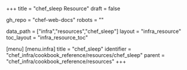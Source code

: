 +++
title = "chef_sleep Resource"
draft = false

gh_repo = "chef-web-docs"
robots = ""

data_path = ["infra","resources","chef_sleep"]
layout = "infra_resource"
toc_layout = "infra_resource_toc"


[menu]
  [menu.infra]
    title = "chef_sleep"
    identifier = "chef_infra/cookbook_reference/resources/chef_sleep"
    parent = "chef_infra/cookbook_reference/resources"
+++

<!-- The contents of this page are automatically generated from the chef_sleep.yaml file in the data directory. -->
<!-- To suggest a change, edit the https://github.com/chef/chef/blob/master/lib/chef/resource/chef_sleep.rb file
      and submit a pull request to the https://github.com/chef/chef repository. -->

